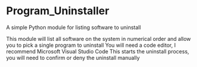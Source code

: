 # Program_Uninstaller
A simple Python module for listing software to uninstall

This module will list all software on the system in numerical order and allow you to pick a single program to uninstall
You will need a code editor, I recommend Microsoft Visual Studio Code
This starts the uninstall process, you will need to confirm or deny the uninstall manually
